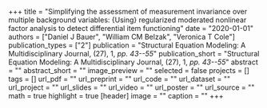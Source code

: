 +++
title = "Simplifying the assessment of measurement invariance over multiple background variables: {Using} regularized moderated nonlinear factor analysis to detect differential item functioning"
date = "2020-01-01"
authors = ["Daniel J Bauer", "William CM Belzak", "Veronica T Cole"]
publication_types = ["2"]
publication = "Structural Equation Modeling: A Multidisciplinary Journal, (27), 1, _pp. 43--55_"
publication_short = "Structural Equation Modeling: A Multidisciplinary Journal, (27), 1, _pp. 43--55_"
abstract = ""
abstract_short = ""
image_preview = ""
selected = false
projects = []
tags = []
url_pdf = ""
url_preprint = ""
url_code = ""
url_dataset = ""
url_project = ""
url_slides = ""
url_video = ""
url_poster = ""
url_source = ""
math = true
highlight = true
[header]
image = ""
caption = ""
+++

